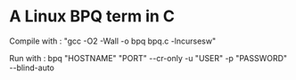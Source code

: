 # A Linux BPQ term in C
Compile with : "gcc -O2 -Wall -o bpq bpq.c -lncursesw"

Run with : bpq "HOSTNAME" "PORT" --cr-only -u "USER" -p "PASSWORD" --blind-auto
